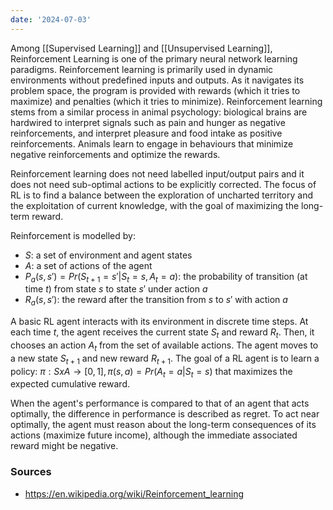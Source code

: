 ```yaml
---
date: '2024-07-03'
---
```


Among [[Supervised Learning]] and [[Unsupervised Learning]], Reinforcement Learning is one of the primary neural network learning paradigms. Reinforcement learning is primarily used in dynamic environments without predefined inputs and outputs. As it navigates its problem space, the program is provided with rewards (which it tries to maximize) and penalties (which it tries to minimize). 
Reinforcement learning stems from a similar process in animal psychology: biological brains are hardwired to interpret signals such as pain and hunger as negative reinforcements, and interpret pleasure and food intake as positive reinforcements. Animals learn to engage in behaviours that minimize negative reinforcements and optimize the rewards.

Reinforcement learning does not need labelled input/output pairs and it does not need sub-optimal actions to be explicitly corrected. The focus of RL is to find a balance between the exploration of uncharted territory and the exploitation of current knowledge, with the goal of maximizing the long-term reward. 

Reinforcement is modelled by:
- $S$: a set of environment and agent states
- $A$: a set of actions of the agent
- $P_a(s, s')=Pr(S_{t+1}=s' | S_t=s,A_t=a)$: the probability of transition (at time $t$) from state $s$ to state $s'$ under action $a$
- $R_a(s,s')$: the reward after the transition from $s$ to $s'$ with action $a$

A basic RL agent interacts with its environment in discrete time steps. At each time $t$, the agent receives the current state $S_t$ and reward $R_t$. Then, it chooses an action $A_t$ from the set of available actions. The agent moves to a new state $S_{t+1}$ and new reward $R_{t+1}$. The goal of a RL agent is to learn a policy: $\pi:SxA\rightarrow[0,1],\pi(s,a)=Pr(A_t=a|S_t=s)$ that maximizes the expected cumulative reward.

When the agent's performance is compared to that of an agent that acts optimally, the difference in performance is described as <span class="highlight">regret</span>. To act near optimally, the agent must reason about the long-term consequences of its actions (maximize future income), although the immediate associated reward might be negative.

### Sources
- https://en.wikipedia.org/wiki/Reinforcement_learning

